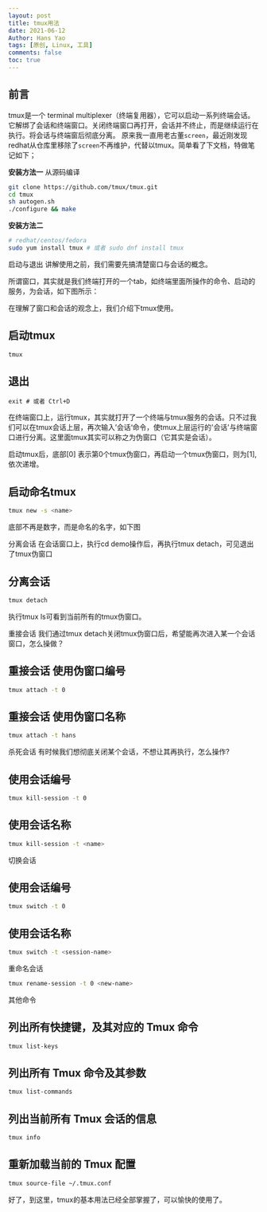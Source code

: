 ```yaml
---
layout: post
title: tmux用法
date: 2021-06-12
Author: Hans Yao
tags: [原创, Linux, 工具]
comments: false
toc: true
---
```


## 前言

tmux是一个 terminal multiplexer（终端复用器），它可以启动一系列终端会话。
它解绑了会话和终端窗口。关闭终端窗口再打开，会话并不终止，而是继续运行在执行。将会话与终端窗后彻底分离。
原来我一直用老古董`screen`，最近刚发现redhat从仓库里移除了`screen`不再维护，代替以tmux。简单看了下文档，特做笔记如下；

<!-- more -->

**安装方法一** 从源码编译

```bash
git clone https://github.com/tmux/tmux.git
cd tmux
sh autogen.sh
./configure && make
```

**安装方法二**

```bash
# redhat/centos/fedora
sudo yum install tmux # 或者 sudo dnf install tmux
```

启动与退出
讲解使用之前，我们需要先搞清楚窗口与会话的概念。

所谓窗口，其实就是我们终端打开的一个tab，如终端里面所操作的命令、启动的服务，为会话，如下图所示：

在理解了窗口和会话的观念上，我们介绍下tmux使用。

## 启动tmux

```bash
tmux
```

## 退出
```
exit # 或者 Ctrl+D
```
在终端窗口上，运行tmux，其实就打开了一个终端与tmux服务的会话。只不过我们可以在tmux会话上层，再次输入’会话‘命令，使tmux上层运行的'会话'与终端窗口进行分离。这里面tmux其实可以称之为伪窗口（它其实是会话）。

启动tmux后，底部[0] 表示第0个tmux伪窗口，再启动一个tmux伪窗口，则为[1],依次递增。

## 启动命名tmux
```bash
tmux new -s <name>
```
底部不再是数字，而是命名的名字，如下图

分离会话
在会话窗口上，执行cd demo操作后，再执行tmux detach，可见退出了tmux伪窗口

## 分离会话

```bash
tmux detach
```
执行tmux ls可看到当前所有的tmux伪窗口。

重接会话
我们通过tmux detach关闭tmux伪窗口后，希望能再次进入某一个会话窗口，怎么操做？

## 重接会话 使用伪窗口编号

```bash
tmux attach -t 0
```

## 重接会话 使用伪窗口名称

```bash
tmux attach -t hans
```

杀死会话
有时候我们想彻底关闭某个会话，不想让其再执行，怎么操作?

## 使用会话编号

```bash
tmux kill-session -t 0
```
## 使用会话名称

```bash
tmux kill-session -t <name>
```
切换会话
## 使用会话编号

```bash
tmux switch -t 0
```

## 使用会话名称

```bash
tmux switch -t <session-name>
```
重命名会话

```bash
tmux rename-session -t 0 <new-name>
```
其他命令
## 列出所有快捷键，及其对应的 Tmux 命令

```bash
tmux list-keys
```

## 列出所有 Tmux 命令及其参数

```bash
tmux list-commands
```
## 列出当前所有 Tmux 会话的信息

```bash
tmux info
```

## 重新加载当前的 Tmux 配置
```bash
tmux source-file ~/.tmux.conf
```
好了，到这里，tmux的基本用法已经全部掌握了，可以愉快的使用了。